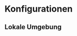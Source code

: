 # Konfigurationen

<!-- Verlinkung verfügbarer Konfiguration -->

## Lokale Umgebung
<DownloadArtifact
artifact="application-local.yml"
type="configuration" />
